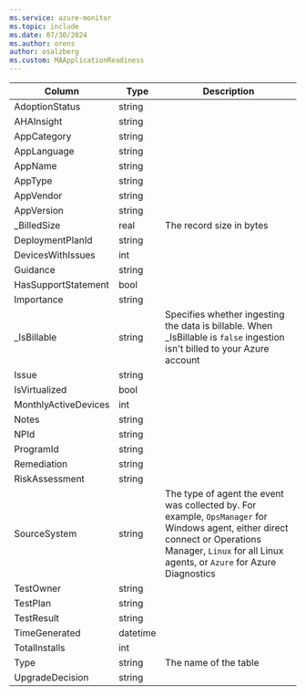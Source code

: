 ```yaml
---
ms.service: azure-monitor
ms.topic: include
ms.date: 07/30/2024
ms.author: orens
author: osalzberg
ms.custom: MAApplicationReadiness
---
```



| Column | Type | Description |
|---|---|---|
| AdoptionStatus | string |   |
| AHAInsight | string |   |
| AppCategory | string |   |
| AppLanguage | string |   |
| AppName | string |   |
| AppType | string |   |
| AppVendor | string |   |
| AppVersion | string |   |
| _BilledSize | real | The record size in bytes |
| DeploymentPlanId | string |   |
| DevicesWithIssues | int |   |
| Guidance | string |   |
| HasSupportStatement | bool |   |
| Importance | string |   |
| _IsBillable | string | Specifies whether ingesting the data is billable. When _IsBillable is `false` ingestion isn't billed to your Azure account |
| Issue | string |   |
| IsVirtualized | bool |   |
| MonthlyActiveDevices | int |   |
| Notes | string |   |
| NPId | string |   |
| ProgramId | string |   |
| Remediation | string |   |
| RiskAssessment | string |   |
| SourceSystem | string | The type of agent the event was collected by. For example, `OpsManager` for Windows agent, either direct connect or Operations Manager, `Linux` for all Linux agents, or `Azure` for Azure Diagnostics |
| TestOwner | string |   |
| TestPlan | string |   |
| TestResult | string |   |
| TimeGenerated | datetime |   |
| TotalInstalls | int |   |
| Type | string | The name of the table |
| UpgradeDecision | string |   |
